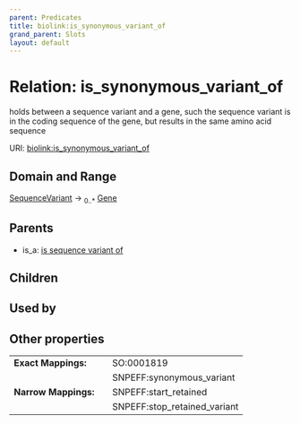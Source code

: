 ```yaml
---
parent: Predicates
title: biolink:is_synonymous_variant_of
grand_parent: Slots
layout: default
---
```


# Relation: is_synonymous_variant_of


holds between a sequence variant and a gene, such the sequence variant is in the coding sequence of the gene, but results in the same amino acid sequence

URI: [biolink:is_synonymous_variant_of](https://w3id.org/biolink/vocab/is_synonymous_variant_of)

## Domain and Range

[SequenceVariant](SequenceVariant.md) ->  <sub>0..*</sub> [Gene](Gene.md)

## Parents

 *  is_a: [is sequence variant of](is_sequence_variant_of.md)

## Children


## Used by


## Other properties

|  |  |  |
| --- | --- | --- |
| **Exact Mappings:** | | SO:0001819 |
|  | | SNPEFF:synonymous_variant |
| **Narrow Mappings:** | | SNPEFF:start_retained |
|  | | SNPEFF:stop_retained_variant |

